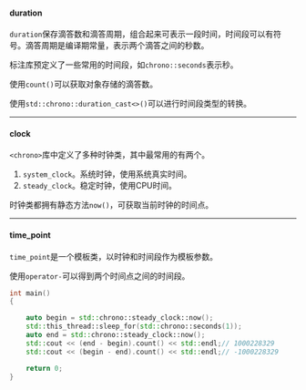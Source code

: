 #### duration

`duration`保存滴答数和滴答周期，组合起来可表示一段时间，时间段可以有符号。滴答周期是编译期常量，表示两个滴答之间的秒数。

标注库预定义了一些常用的时间段，如`chrono::seconds`表示秒。

使用`count()`可以获取对象存储的滴答数。

使用`std::chrono::duration_cast<>()`可以进行时间段类型的转换。

---

#### clock

`<chrono>`库中定义了多种时钟类，其中最常用的有两个。

1. `system_clock`。系统时钟，使用系统真实时间。
2. `steady_clock`。稳定时钟，使用CPU时间。

时钟类都拥有静态方法`now()`，可获取当前时钟的时间点。

---

#### time_point

`time_point`是一个模板类，以时钟和时间段作为模板参数。

使用`operator-`可以得到两个时间点之间的时间段。

```cpp
int main()
{

    auto begin = std::chrono::steady_clock::now();
    std::this_thread::sleep_for(std::chrono::seconds(1));
    auto end = std::chrono::steady_clock::now();
    std::cout << (end - begin).count() << std::endl;// 1000228329
    std::cout << (begin - end).count() << std::endl;// -1000228329

    return 0;
}
```

